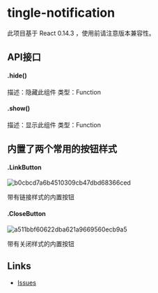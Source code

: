 # tingle-notification
此项目基于 React 0.14.3 ，使用前请注意版本兼容性。


## API接口

#### .hide()
描述：隐藏此组件
类型：Function

#### .show()
描述：显示此组件
类型：Function

## 内置了两个常用的按钮样式

#### .LinkButton
![b0cbcd7a6b4510309cb47dbd68366ced](https://cloud.githubusercontent.com/assets/1736244/12046603/eccfb326-aef6-11e5-8fa5-457d5ea4cded.png)

带有链接样式的内置按钮


#### .CloseButton
![a511bbf60622dba621a9669560ecb9a5](https://cloud.githubusercontent.com/assets/1736244/12046606/f3871d12-aef6-11e5-8e7e-ffc0e4709c15.png)

带有关闭样式的内置按钮


## Links

- [Issues](http://github.com/tinglejs/tingle-notification/issues)

